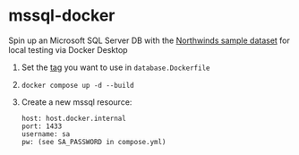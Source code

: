 # mssql-docker
Spin up an Microsoft SQL Server DB with the [Northwinds sample dataset](https://github.com/Microsoft/sql-server-samples/tree/master/samples/databases/northwind-pubs) for local testing via Docker Desktop

1) Set the [tag](https://hub.docker.com/_/microsoft-mssql-server) you want to use in `database.Dockerfile`

2) `docker compose up -d --build`

3) Create a new mssql resource:
    ````
    host: host.docker.internal
    port: 1433
    username: sa
    pw: (see SA_PASSWORD in compose.yml)
    ````


